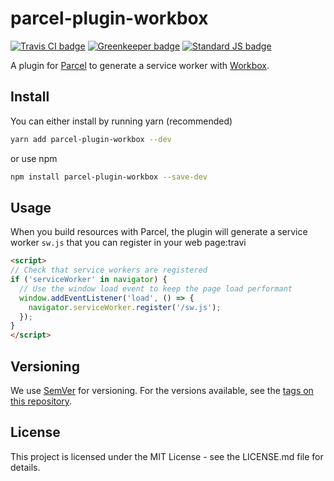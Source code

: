 # parcel-plugin-workbox

[![Travis CI badge][travis badge]][travis url]
[![Greenkeeper badge][greenkeeper badge]][greenkeeper url]
[![Standard JS badge][standardjs badge]][standardjs url]

A plugin for [Parcel][parcel url] to generate a service worker with [Workbox][workbox url].

## Install

You can either install by running yarn (recommended)

```bash
yarn add parcel-plugin-workbox --dev
```

or use npm

```bash
npm install parcel-plugin-workbox --save-dev
```

## Usage

When you build resources with Parcel, the plugin will generate a service worker `sw.js` that you can register in your web page:travi

```html
<script>
// Check that service workers are registered
if ('serviceWorker' in navigator) {
  // Use the window load event to keep the page load performant
  window.addEventListener('load', () => {
    navigator.serviceWorker.register('/sw.js');
  });
}
</script>
```

## Versioning

We use [SemVer](http://semver.org/) for versioning. For the versions available, see the [tags on this repository](https://github.com/dahnielson/parcel-plugin-workbox/tags).

## License

This project is licensed under the MIT License - see the LICENSE.md file for details.

[travis badge]: https://travis-ci.com/dahnielson/parcel-plugin-workbox.svg?branch=master
[travis url]: https://travis-ci.com/dahnielson/parcel-plugin-workbox
[greenkeeper badge]: https://badges.greenkeeper.io/dahnielson/parcel-plugin-workbox.svg
[greenkeeper url]: https://greenkeeper.io
[standardjs badge]: https://img.shields.io/badge/code%20style-standard-brightgreen.svg
[standardjs url]: https://github.com/standard/standard

[parcel url]: https://parceljs.org
[workbox url]: https://developers.google.com/web/tools/workbox/
